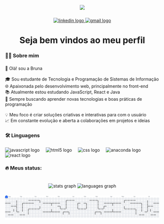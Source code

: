 <p align="center">
  <img src="https://media.giphy.com/media/fAmnJKCwuXtDiEhNwg/giphy.gif" height="150" />
</p>


###

<div align="center">
  <a href="https://www.linkedin.com/in/bruna-carvalho-6827362b1/" target="_blank">
    <img src="https://raw.githubusercontent.com/maurodesouza/profile-readme-generator/master/src/assets/icons/social/linkedin/default.svg" width="37" height="25" alt="linkedin logo"  />
  </a>
  <a href="https://mail.google.com/mail/u/0/" target="_blank">
    <img src="https://raw.githubusercontent.com/maurodesouza/profile-readme-generator/master/src/assets/icons/social/gmail/default.svg" width="37" height="25" alt="gmail logo"  />
  </a>
</div>

###

<h1 align="center">Seja bem vindos ao meu perfil</h1>

###

<h3 align="left">👩‍💻  Sobre mim</h3>

###

<p align="left">👋 Olá! sou a Bruna<br><br>🎓 Sou estudante de  Tecnologia e Programação de Sistemas de Informação<br>🌐 Apaixonada pelo desenvolvimento web, principalmente no front-end <br>📚 Atualmente estou estudando JavaScript, React e  Java<br>🚀 Sempre buscando aprender novas tecnologias e boas práticas de programação<br><br>💡 Meu foco é criar soluções criativas e interativas para com o usuário<br>📈 Em constante evolução e aberta a colaborações em projetos e ideias</p>

###

<h3 align="left">🛠 Linguagens</h3>

###

<div align="left">
  <img src="https://cdn.jsdelivr.net/gh/devicons/devicon/icons/javascript/javascript-original.svg" height="40" alt="javascript logo"  />
  <img width="12" />
  <img src="https://cdn.jsdelivr.net/gh/devicons/devicon/icons/html5/html5-original.svg" height="40" alt="html5 logo"  />
  <img width="12" />
  <img src="https://cdn.jsdelivr.net/gh/devicons/devicon/icons/css3/css3-original.svg" height="40" alt="css logo"  />
  <img width="12" />
  <img src="https://cdn.jsdelivr.net/gh/devicons/devicon/icons/anaconda/anaconda-original.svg" height="40" alt="anaconda logo"  />
  <img width="12" />
  <img src="https://cdn.jsdelivr.net/gh/devicons/devicon/icons/react/react-original.svg" height="40" alt="react logo"  />
</div>

###

<h3 align="left">🔥   Meus status:</h3>

###

<br clear="both">

<div align="center">
  <img src="https://github-readme-stats.vercel.app/api?username=BrunaMart&hide_title=false&hide_rank=false&show_icons=false&include_all_commits=true&count_private=true&disable_animations=false&theme=merko&locale=pt-br&hide_border=true&order=1" height="545" alt="stats graph"  />
  <img src="https://github-readme-stats.vercel.app/api/top-langs?username=BrunaMart&locale=pt-br&hide_title=false&layout=compact&card_width=320&langs_count=3&theme=merko&hide_border=true&order=2" height="117" alt="languages graph"  />
</div>

###

<picture>
  <source media="(prefers-color-scheme: dark)" srcset="https://raw.githubusercontent.com/BrunaMart/BrunaMart/output/pacman-contribution-graph-dark.svg">
  <source media="(prefers-color-scheme: light)" srcset="https://raw.githubusercontent.com/BrunaMart/BrunaMart/output/pacman-contribution-graph.svg">
  <img alt="pacman contribution graph" src="https://raw.githubusercontent.com/BrunaMart/BrunaMart/output/pacman-contribution-graph.svg">
</picture>

###
